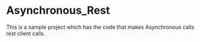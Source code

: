 # Asynchronous_Rest

This is a sample project which has the code that makes Asynchronous calls rest client calls.
